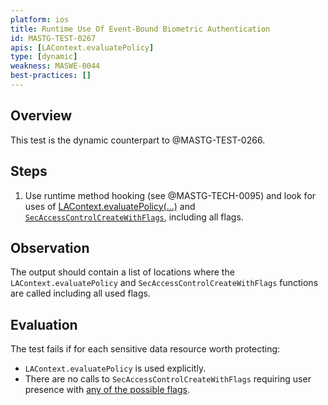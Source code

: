 ```yaml
---
platform: ios
title: Runtime Use Of Event-Bound Biometric Authentication
id: MASTG-TEST-0267
apis: [LAContext.evaluatePolicy]
type: [dynamic]
weakness: MASWE-0044
best-practices: []
---
```


## Overview

This test is the dynamic counterpart to @MASTG-TEST-0266.

## Steps

1. Use runtime method hooking (see @MASTG-TECH-0095) and look for uses of [LAContext.evaluatePolicy(...)](https://developer.apple.com/documentation/localauthentication/lacontext/evaluatepolicy(_:localizedreason:reply:)) and [`SecAccessControlCreateWithFlags`](https://developer.apple.com/documentation/security/secaccesscontrolcreatewithflags(_:_:_:_:)), including all flags.

## Observation

The output should contain a list of locations where the `LAContext.evaluatePolicy` and `SecAccessControlCreateWithFlags` functions are called including all used flags.

## Evaluation

The test fails if for each sensitive data resource worth protecting:

- `LAContext.evaluatePolicy` is used explicitly.
- There are no calls to `SecAccessControlCreateWithFlags` requiring user presence with [any of the possible flags](https://developer.apple.com/documentation/security/secaccesscontrolcreateflags).

